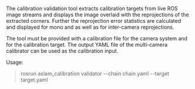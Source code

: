 The calibration validation tool extracts calibration targets from live ROS image streams and displays the image overlaid with the reprojections of the extracted corners. Further the reprojection error statistics are calculated and displayed for mono and as well as for inter-camera reprojections.

The tool must be provided with a calibration file for the camera system and for the calibration target. The output YAML file of the multi-camera calibrator can be used as the calibration input.

Usage:
> rosrun aslam_calibration validator --chain chain.yaml --target target.yaml

